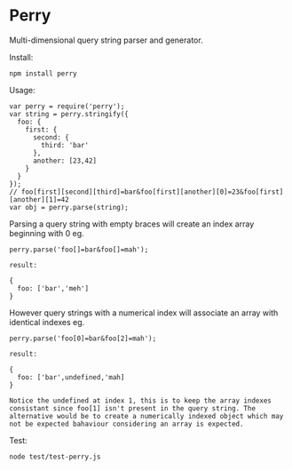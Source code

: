 Perry
===

Multi-dimensional query string parser and generator.

Install:

    npm install perry

Usage:

    var perry = require('perry');
    var string = perry.stringify({
      foo: {
        first: {
          second: {
            third: 'bar'
          },
          another: [23,42]
        }
      }
    });
    // foo[first][second][third]=bar&foo[first][another][0]=23&foo[first][another][1]=42
    var obj = perry.parse(string);

Parsing a query string with empty braces will create an index array beginning with 0 eg.

    perry.parse('foo[]=bar&foo[]=mah');

    result:
    
    {
      foo: ['bar','meh']
    }

However query strings with a numerical index will associate an array with identical indexes eg.

    perry.parse('foo[0]=bar&foo[2]=mah');
    
    result: 
    
    {
      foo: ['bar',undefined,'mah]
    }
    
    Notice the undefined at index 1, this is to keep the array indexes consistant since foo[1] isn't present in the query string. The alternative would be to create a numerically indexed object which may not be expected bahaviour considering an array is expected.

Test:

    node test/test-perry.js


